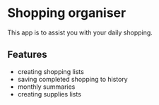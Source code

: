 # Shopping organiser
This app is to assist you with your daily shopping.
## Features
- creating shopping lists
- saving completed shopping to history
- monthly summaries
- creating supplies lists